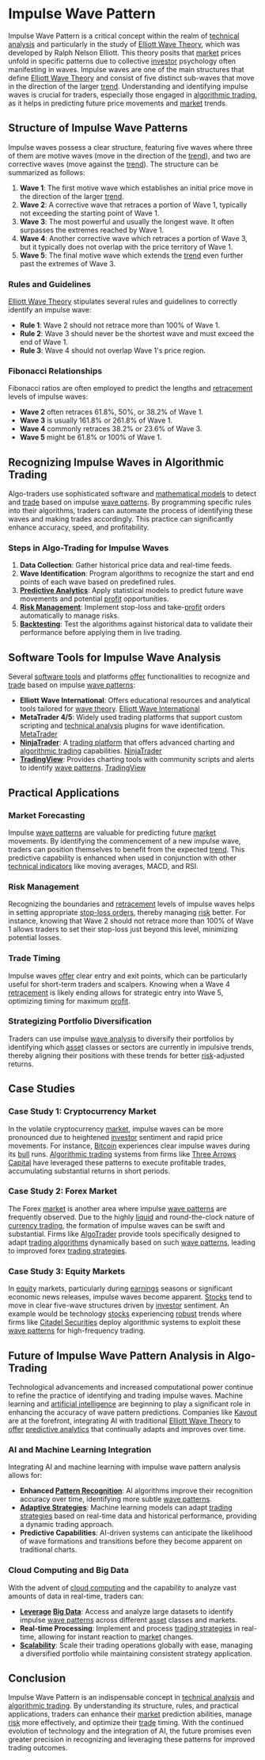 # Impulse Wave Pattern

Impulse Wave Pattern is a critical concept within the realm of [technical analysis](../t/technical_analysis.md) and particularly in the study of [Elliott Wave Theory](../e/elliott_wave_theory.md), which was developed by Ralph Nelson Elliott. This theory posits that [market](../m/market.md) prices unfold in specific patterns due to collective [investor](../i/investor.md) psychology often manifesting in waves. Impulse waves are one of the main structures that define [Elliott Wave Theory](../e/elliott_wave_theory.md) and consist of five distinct sub-waves that move in the direction of the larger [trend](../t/trend.md). Understanding and identifying impulse waves is crucial for traders, especially those engaged in [algorithmic trading](../a/accountability.md), as it helps in predicting future price movements and [market](../m/market.md) trends.

## Structure of Impulse Wave Patterns

Impulse waves possess a clear structure, featuring five waves where three of them are motive waves (move in the direction of the [trend](../t/trend.md)), and two are corrective waves (move against the [trend](../t/trend.md)). The structure can be summarized as follows:

1. **Wave 1**: The first motive wave which establishes an initial price move in the direction of the larger [trend](../t/trend.md).
2. **Wave 2**: A corrective wave that retraces a portion of Wave 1, typically not exceeding the starting point of Wave 1.
3. **Wave 3**: The most powerful and usually the longest wave. It often surpasses the extremes reached by Wave 1.
4. **Wave 4**: Another corrective wave which retraces a portion of Wave 3, but it typically does not overlap with the price territory of Wave 1.
5. **Wave 5**: The final motive wave which extends the [trend](../t/trend.md) even further past the extremes of Wave 3.

### Rules and Guidelines

[Elliott Wave Theory](../e/elliott_wave_theory.md) stipulates several rules and guidelines to correctly identify an impulse wave:

- **Rule 1**: Wave 2 should not retrace more than 100% of Wave 1.
- **Rule 2**: Wave 3 should never be the shortest wave and must exceed the end of Wave 1.
- **Rule 3**: Wave 4 should not overlap Wave 1's price region.

### Fibonacci Relationships

Fibonacci ratios are often employed to predict the lengths and [retracement](../r/retracement.md) levels of impulse waves:

- **Wave 2** often retraces 61.8%, 50%, or 38.2% of Wave 1.
- **Wave 3** is usually 161.8% or 261.8% of Wave 1.
- **Wave 4** commonly retraces 38.2% or 23.6% of Wave 3.
- **Wave 5** might be 61.8% or 100% of Wave 1.

## Recognizing Impulse Waves in Algorithmic Trading

Algo-traders use sophisticated software and [mathematical models](../m/mathematical_models_in_trading.md) to detect and [trade](../t/trade.md) based on impulse [wave patterns](../w/wave_patterns_in_trading.md). By programming specific rules into their algorithms, traders can automate the process of identifying these waves and making trades accordingly. This practice can significantly enhance accuracy, speed, and profitability.

### Steps in Algo-Trading for Impulse Waves

1. **Data Collection**: Gather historical price data and real-time feeds.
2. **Wave Identification**: Program algorithms to recognize the start and end points of each wave based on predefined rules.
3. **[Predictive Analytics](../p/predictive_analytics.md)**: Apply statistical models to predict future wave movements and potential [profit](../p/profit.md) opportunities.
4. **[Risk Management](../r/risk_management.md)**: Implement stop-loss and take-[profit](../p/profit.md) orders automatically to manage risks.
5. **[Backtesting](../b/backtesting.md)**: Test the algorithms against historical data to validate their performance before applying them in live trading.

## Software Tools for Impulse Wave Analysis

Several [software tools](../s/software_tools_for_trading.md) and platforms [offer](../o/offer.md) functionalities to recognize and [trade](../t/trade.md) based on impulse [wave patterns](../w/wave_patterns_in_trading.md):

- **Elliott Wave International**: Offers educational resources and analytical tools tailored for [wave theory](../w/wave.md). [Elliott Wave International](https://www.elliottwave.com/)
- **MetaTrader 4/5**: Widely used trading platforms that support custom scripting and [technical analysis](../t/technical_analysis.md) plugins for wave identification. [MetaTrader](https://www.metatrader4.com/)
- **[NinjaTrader](../n/ninjatrader.md)**: A [trading platform](../t/trading_platform.md) that offers advanced charting and [algorithmic trading](../a/accountability.md) capabilities. [NinjaTrader](https://ninjatrader.com/)
- **[TradingView](../t/tradingview.md)**: Provides charting tools with community scripts and alerts to identify [wave patterns](../w/wave_patterns_in_trading.md). [TradingView](https://www.tradingview.com/)

## Practical Applications

### Market Forecasting

Impulse [wave patterns](../w/wave_patterns_in_trading.md) are valuable for predicting future [market](../m/market.md) movements. By identifying the commencement of a new impulse wave, traders can position themselves to benefit from the expected [trend](../t/trend.md). This predictive capability is enhanced when used in conjunction with other [technical indicators](../t/technical_indicator.md) like moving averages, MACD, and RSI.

### Risk Management

Recognizing the boundaries and [retracement](../r/retracement.md) levels of impulse waves helps in setting appropriate [stop-loss orders](../s/stop-loss_orders.md), thereby managing [risk](../r/risk.md) better. For instance, knowing that Wave 2 should not retrace more than 100% of Wave 1 allows traders to set their stop-loss just beyond this level, minimizing potential losses.

### Trade Timing

Impulse waves [offer](../o/offer.md) clear entry and exit points, which can be particularly useful for short-term traders and scalpers. Knowing when a Wave 4 [retracement](../r/retracement.md) is likely ending allows for strategic entry into Wave 5, optimizing timing for maximum [profit](../p/profit.md).

### Strategizing Portfolio Diversification

Traders can use impulse [wave analysis](../w/wave_analysis.md) to diversify their portfolios by identifying which [asset](../a/asset.md) classes or sectors are currently in impulsive trends, thereby aligning their positions with these trends for better [risk](../r/risk.md)-adjusted returns.

## Case Studies

### Case Study 1: Cryptocurrency Market

In the volatile cryptocurrency [market](../m/market.md), impulse waves can be more pronounced due to heightened [investor](../i/investor.md) sentiment and rapid price movements. For instance, [Bitcoin](../b/bitcoin.md) experiences clear impulse waves during its [bull](../b/bull.md) runs. [Algorithmic trading](../a/accountability.md) systems from firms like [Three Arrows Capital](https://www.threearrowscap.com/) have leveraged these patterns to execute profitable trades, accumulating substantial returns in short periods.

### Case Study 2: Forex Market

The Forex [market](../m/market.md) is another area where impulse [wave patterns](../w/wave_patterns_in_trading.md) are frequently observed. Due to the highly [liquid](../l/liquid.md) and round-the-clock nature of [currency trading](../c/currency_trading_strategies.md), the formation of impulse waves can be swift and substantial. Firms like [AlgoTrader](https://www.algotrader.com/) provide tools specifically designed to adapt [trading algorithms](../t/trading_algorithms.md) dynamically based on such [wave patterns](../w/wave_patterns_in_trading.md), leading to improved forex [trading strategies](../t/trading_strategies.md).

### Case Study 3: Equity Markets

In [equity](../e/equity.md) markets, particularly during [earnings](../e/earnings.md) seasons or significant economic news releases, impulse waves become apparent. [Stocks](../s/stock.md) tend to move in clear five-wave structures driven by [investor](../i/investor.md) sentiment. An example would be technology [stocks](../s/stock.md) experiencing [robust](../r/robust.md) trends where firms like [Citadel Securities](https://www.citadelsecurities.com/) deploy algorithmic systems to exploit these [wave patterns](../w/wave_patterns_in_trading.md) for high-frequency trading.

## Future of Impulse Wave Pattern Analysis in Algo-Trading

Technological advancements and increased computational power continue to refine the practice of identifying and trading impulse waves. Machine learning and [artificial intelligence](../a/artificial_intelligence_in_trading.md) are beginning to play a significant role in enhancing the accuracy of wave pattern predictions. Companies like [Kavout](https://www.kavout.com/) are at the forefront, integrating AI with traditional [Elliott Wave Theory](../e/elliott_wave_theory.md) to [offer](../o/offer.md) [predictive analytics](../p/predictive_analytics.md) that continually adapts and improves over time.

### AI and Machine Learning Integration

Integrating AI and machine learning with impulse wave pattern analysis allows for:

- **Enhanced [Pattern Recognition](../p/pattern_recognition.md)**: AI algorithms improve their recognition accuracy over time, identifying more subtle [wave patterns](../w/wave_patterns_in_trading.md).
- **[Adaptive Strategies](../a/adaptive_strategies.md)**: Machine learning models can adapt [trading strategies](../t/trading_strategies.md) based on real-time data and historical performance, providing a dynamic trading approach.
- **Predictive Capabilities**: AI-driven systems can anticipate the likelihood of wave formations and transitions before they become apparent on traditional charts.

### Cloud Computing and Big Data

With the advent of [cloud computing](../c/cloud_computing_in_trading.md) and the capability to analyze vast amounts of data in real-time, traders can:

- **[Leverage](../l/leverage.md) [Big Data](../b/big_data_in_trading.md)**: Access and analyze large datasets to identify impulse [wave patterns](../w/wave_patterns_in_trading.md) across different [asset](../a/asset.md) classes and markets.
- **Real-time Processing**: Implement and process [trading strategies](../t/trading_strategies.md) in real-time, allowing for instant reaction to [market](../m/market.md) changes.
- **[Scalability](../s/scalability.md)**: Scale their trading operations globally with ease, managing a diversified portfolio while maintaining consistent strategy application.

## Conclusion

Impulse Wave Pattern is an indispensable concept in [technical analysis](../t/technical_analysis.md) and [algorithmic trading](../a/accountability.md). By understanding its structure, rules, and practical applications, traders can enhance their [market](../m/market.md) prediction abilities, manage [risk](../r/risk.md) more effectively, and optimize their [trade](../t/trade.md) timing. With the continued evolution of technology and the integration of AI, the future promises even greater precision in recognizing and leveraging these patterns for improved trading outcomes.